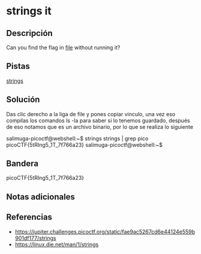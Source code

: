 # strings it

## Descripción
Can you find the flag in [file](https://jupiter.challenges.picoctf.org/static/fae9ac5267cd6e44124e559b901df177/strings) without running it?

## Pistas
[strings](https://linux.die.net/man/1/strings)

## Solución
Das clic derecho a la liga de file y pones copiar vinculo, una vez eso compilas los comandos ls -la para saber si lo tenemos guardado, después de eso notamos que es un archivo binario, por lo que se realiza lo siguiente

salimuga-picoctf@webshell:~$ strings strings | grep pico
picoCTF{5tRIng5_1T_7f766a23}
salimuga-picoctf@webshell:~$ 

## Bandera

picoCTF{5tRIng5_1T_7f766a23}

## Notas adicionales


## Referencias
- https://jupiter.challenges.picoctf.org/static/fae9ac5267cd6e44124e559b901df177/strings
- https://linux.die.net/man/1/strings